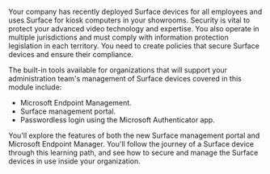 Your company has recently deployed Surface devices for all employees and uses Surface for kiosk computers in your showrooms. Security is vital to protect your advanced video technology and expertise. You also operate in multiple jurisdictions and must comply with information protection legislation in each territory. You need to create policies that secure Surface devices and ensure their compliance.

The built-in tools available for organizations that will support your administration team's management of Surface devices covered in this module include:

- Microsoft Endpoint Management.
- Surface management portal.
- Passwordless login using the Microsoft Authenticator app.

You'll explore the features of both the new Surface management portal and Microsoft Endpoint Manager. You'll follow the journey of a Surface device through this learning path, and see how to secure and manage the Surface devices in use inside your organization.
